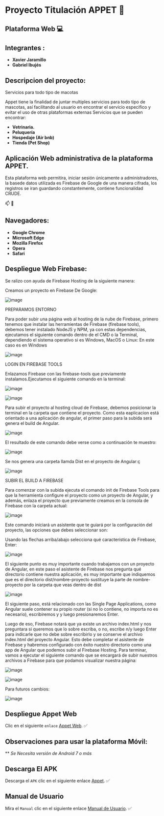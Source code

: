 # Proyecto Titulación APPET :dog:
## Plataforma Web :computer:

## Integrantes : 
* **Xavier Jaramillo** 
* **Gabriel Ibujés** 

## Descripcion del proyecto:
Servicios para todo tipo de macotas

Appet tiene la finalidad de juntar multiples servicios para todo tipo de mascotas, así facilitando al usuario en encontrar el servicio especifico y evitar el uso de otras plataformas externas
Servicios que se pueden encontrar: 
* **Vetrinaria.**
* **Peluquería**
* **Hospedaje (Air bnb)**
* **Tienda (Pet Shop)**

## Aplicación Web administrativa de la plataforma APPET.

Esta plataforma web permitira, iniciar sesión únicamente a administradores, la basede datos utilizada es Firebase de Google de una manera cifrada, los registros se iran guardando constantemente, contiene funcionalidad CRUDE.

:mailbox: :email:


## Navegadores:

* **Google Chrome**
* **Microsoft Edge**
* **Mozilla Firefox**
* **Opera**
* **Safari**


## Despliegue Web Firebase:

Se ralizo con ayuda de Firebase Hosting de la siguiente manera:

Creamos un proyecto en Firebase De Google:

![image](https://user-images.githubusercontent.com/38759787/138756805-b377fefc-6a00-47d3-ba82-98b720717813.png)

PREPARAMOS ENTORNO

Para poder subir una página web al hosting de la nube de Firebase, primero tenemos que instalar las herramientas de Firebase (firebase tools), debemos tener instalado NodeJS y NPM, ya con estas dependencias, ejecutamos el siguiente comando dentro de el CMD o la Terminal, dependiendo el sistema operativo si es Windows, MacOS o Linux:
En este caso es en Windows

![image](https://user-images.githubusercontent.com/38759787/138757167-c0aa6974-1cc3-477a-982d-33b0d1d0ac03.png)

LOGIN EN FIREBASE TOOLS

Enlazamos Firebase con las firebase-tools que previamente instalamos.Ejecutamos el siguiente comando en la terminal:

![image](https://user-images.githubusercontent.com/38759787/138757495-37de7654-618d-4fb6-9e4e-26bc3ce5767c.png)

![image](https://user-images.githubusercontent.com/38759787/138757690-2ec37048-db4e-4d6b-8018-3f1b2094f311.png)

Para subir el proyecto al hosting cloud de Firebase, debemos posicionar la terminal en la carpeta que contiene el proyecto. Como esta eaplicacion está orientado a una aplicación de angular, el primer paso para la subida será genera el build de Angular.

![image](https://user-images.githubusercontent.com/38759787/138760606-18986e08-777b-4d21-b922-239242159b05.png)

El resultado de este comando debe verse como a continuación te muestro:

![image](https://user-images.githubusercontent.com/38759787/138760655-1167b5a7-76f8-4d5f-87df-c18d5f7a5ea9.png)

Se nos genera una carpeta llamda Dist en el proyecto de Angular:ç

![image](https://user-images.githubusercontent.com/38759787/138760769-96d7ba52-e9d2-4259-b9e2-798d0052d502.png)

SUBIR EL BUILD A FIREBASE

Para comenzar con la subida ejecuta el comando init de Firebase Tools para que la herramienta configure el proyecto como un proyecto de Angular, y además, enlaza el proyecto que previamente creamos en la consola de Firebase con la carpeta actual:

![image](https://user-images.githubusercontent.com/38759787/138761566-242d3a3a-adc5-496b-adc0-48f25797ac5d.png)

Este comando iniciará un asistente que te guiará por la configuración del proyecto, las opciones que debes seleccionar son:

Usando las flechas arriba/abajo selecciona qué característica de Firebase, Enter:

![image](https://user-images.githubusercontent.com/38759787/138761620-ae033d9d-85cd-43d6-87b8-b7b8848b3265.png)

El siguiente punto es muy importante cuando trabajamos con un proyecto de Angular, en este paso el asistente de Firebase nos pregunta qué directorio contiene nuestra aplicación, es muy importante que indiquemos que es el directorio dist/nombre-proyecto sustituye la parte de nombre-proyecto por la carpeta que veas dentro de dist

![image](https://user-images.githubusercontent.com/38759787/138761755-e3cc46c2-a330-4bed-97e1-7332acf4bbd5.png)

El siguiente paso, está relacionado con las Single Page Applications, como Angular suele contener su propio router (si no lo contiene, no importa no es necesario), escribiremos y y luego presionaremos Enter. 

Luego de eso, Firebase notará que ya existe un archivo index.html y nos preguntara si queremos que lo sobre escriba, o no, escribe n/y luego Enter para indicarle que no debe sobre escribirlo y se conserve el archivo index.html del proyecto Angular.
Esto debe completar el asistente de Firebase y habremos configurado con éxito nuestro directorio como una app de Angular que podemos subir al Firebase Hosting. Para terminar, vamos a ejecutar el siguiente comando que se encargará de subir nuestros archivos a Firebase para que podamos visualizar nuestra página:

![image](https://user-images.githubusercontent.com/38759787/138761825-5152e94d-9f12-479c-9b99-3d7b7a05cce3.png)

![image](https://user-images.githubusercontent.com/38759787/138762078-ca7c7264-8c76-4403-8548-e3b602a46a8e.png)

Para futuros cambios:

![image](https://user-images.githubusercontent.com/38759787/138762126-20d6bf09-938b-4e30-8050-364ae1086723.png)

## Despliegue Appet Web

Clic en el siguiente `enlace` [Appet Web](https://appet-web-d61fd.web.app/). :white_check_mark:


## Observaciones para usar la plataforma Móvil:

** *Se Necesita versión de Android 7 o más*

## Descarga El APK

Descarga el `APK` clic en el siguiente enlace [Appet](). :white_check_mark:

## Manual de Usuario

Mira el `Manual` clic en el siguiente enlace [Manual de Usuario](https://www.youtube.com/watch?v=Qz0A03kBsSc). :white_check_mark:



